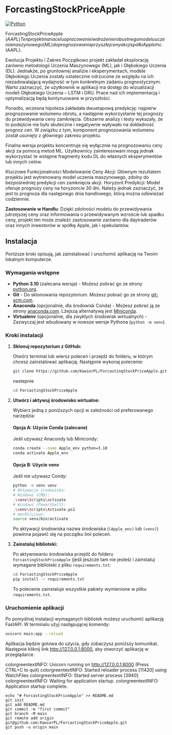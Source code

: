 # ForcastingStockPriceApple

[![Python](https://img.shields.io/badge/python-3.10+-blue.svg)](https://www.python.org/downloads/)


ForcastingStockPriceApple ($AAPL)
Ten projekt ma na celu opracowanie i wdrożenie robustnego modelu uczenia maszynowego (ML) do prognozowania przyszłej ceny akcji spółki Apple Inc. ($AAPL).

Ewolucja Projektu i Zakres
Początkowo projekt zakładał eksplorację zarówno metodologii Uczenia Maszynowego (ML), jak i Głębokiego Uczenia (DL). Jednakże, po gruntownej analizie i eksperymentach, modele Głębokiego Uczenia zostały ostatecznie odrzucone ze względu na ich niezadowalającą wydajność w tym konkretnym zadaniu prognostycznym. 
Warto zaznaczyć, że użytkownik w aplikacji ma dostęp do wizualizacji modeli Głębokiego Uczenia – LSTM i GRU. Prace nad ich implementacją i optymalizacją będą kontynuowane w przyszłości.

Ponadto, wczesna hipoteza zakładała dwuetapową predykcję: najpierw prognozowanie wolumenu obrotu, a następnie wykorzystanie tej prognozy do przewidywania ceny zamknięcia. Obszerne analizy i testy wykazały, że to podejście nie było skuteczne i negatywnie wpływało na dokładność prognoz cen. W związku z tym, komponent prognozowania wolumenu został usunięty z głównego zakresu projektu.

Finalna wersja projektu koncentruje się wyłącznie na prognozowaniu ceny akcji za pomocą metod ML. Użytkownicy zainteresowani mogą jednak wykorzystać te wstępne fragmenty kodu DL do własnych eksperymentów lub innych celów.


Kluczowe Funkcjonalności
Modelowanie Ceny Akcji: Głównym rezultatem projektu jest wytrenowany model uczenia maszynowego, zdolny do bezpośredniej predykcji cen zamknięcia akcji.
Horyzont Predykcji: Model oferuje prognozy ceny na horyzoncie 30 dni. Należy jednak zaznaczyć, że jest to prognoza dla następnego dnia handlowego, którą można odświeżać codziennie.

**Zastosowanie w Handlu**: 
Dzięki zdolności modelu do przewidywania jutrzejszej ceny oraz informowania o przewidywanym wzroście lub spadku ceny, projekt ten może znaleźć zastosowanie zarówno dla daytraderów oraz innych inwestorów w spółkę Apple, jak i spekulantów.



## Instalacja

Poniższe kroki opisują, jak zainstalować i uruchomić aplikację na Twoim lokalnym komputerze.

### Wymagania wstępne

* **Python 3.10** (zalecana wersja) - Możesz pobrać go ze strony [python.org](https://www.python.org/downloads/).
* **Git** - Do sklonowania repozytorium. Możesz pobrać go ze strony [git-scm.com](https://git-scm.com/downloads).
* **Anaconda** (opcjonalnie, dla środowisk Conda) - Możesz pobrać ją ze strony [anaconda.com](https://www.anaconda.com/download/). Lżejszą alternatywą jest [Miniconda](https://docs.conda.io/en/latest/miniconda.html).
* **Virtualenv** (opcjonalnie, dla zwykłych środowisk wirtualnych) - Zazwyczaj jest wbudowany w nowsze wersje Pythona (`python -m venv`).

### Kroki instalacji

1.  **Sklonuj repozytorium z GitHub:**

    Otwórz terminal lub wiersz poleceń i przejdź do folderu, w którym chcesz zainstalować aplikację. Następnie wykonaj polecenie:

    ```bash
    git clone https://github.com/KawiorPL/ForcastingStockPriceApple.git
     ```
    nastepnie
    ```bash
    cd ForcastingStockPriceApple
     ```
   

3.  **Utwórz i aktywuj środowisko wirtualne:**

    Wybierz jedną z poniższych opcji w zależności od preferowanego narzędzia:

    #### Opcja A: Użycie Conda (zalecane)

    Jeśli używasz Anacondy lub Minicondy:

    ```bash
    conda create --name Apple_env python=3.10
    conda activate Apple_env
    ```

    #### Opcja B: Użycie venv

    Jeśli nie używasz Condy:

    ```bash
    python -m venv venv
    # Aktywacja środowiska:
    # Windows (CMD):
    .\venv\Scripts\activate
    # Windows (PowerShell):
    .\venv\Scripts\Activate.ps1
    # macOS/Linux:
    source venv/bin/activate
    ```

    Po aktywacji środowiska nazwa środowiska (`(Apple_env)` lub `(venv)`) powinna pojawić się na początku linii poleceń.

4.  **Zainstaluj biblioteki:**

    Po aktywowaniu środowiska przejdź do folderu `ForcastingStockPriceApple` (jeśli jeszcze tam nie jesteś) i zainstaluj wymagane biblioteki z pliku `requirements.txt`:

    ```bash
    cd ForcastingStockPriceApple
    pip install -r requirements.txt
    ```

    To polecenie zainstaluje wszystkie pakiety wymienione w pliku `requirements.txt`.

### Uruchomienie aplikacji

Po pomyślnej instalacji wymaganych bibliotek możesz uruchomić aplikację FastAPI. W terminalu użyj następującej komendy:

```bash
uvicorn main:app --reload
```
Aplikacja będzie gotowa do użycia, gdy zobaczysz poniższy komunikat. Następnie kliknij link http://127.0.0.1:8000, aby otworzyć aplikację w przeglądarce.

colorgreentextINFO: Uvicorn running on http://127.0.0.1:8000 (Press CTRL+C to quit)
colorgreentextINFO: Started reloader process [11420] using WatchFiles
colorgreentextINFO: Started server process [3940]
colorgreentextINFO: Waiting for application startup.
colorgreentextINFO: Application startup complete.


```
echo "# ForcastingStockPriceApple" >> README.md
git init
git add README.md
git commit -m "first commit"
git branch -M main
git remote add origin git@github.com:KawiorPL/ForcastingStockPriceApple.git
git push -u origin main
```

